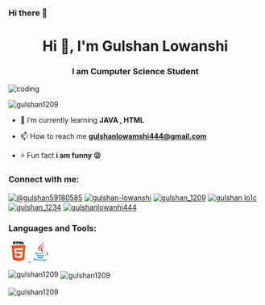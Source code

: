 ### Hi there 👋

<!--
**gulshan1209/gulshan1209** is a ✨ _special_ ✨ repository because its `README.md` (this file) appears on your GitHub profile.

Here are some ideas to get you started:

- 🔭 I’m currently working on ...
- 🌱 I’m currently learning ...
- 👯 I’m looking to collaborate on ...
- 🤔 I’m looking for help with ...
- 💬 Ask me about ...
- 📫 How to reach me: ...
- 😄 Pronouns: ...
- ⚡ Fun fact: ...
-->
<h1 align="center">Hi 👋, I'm Gulshan Lowanshi</h1>
<h3 align="center">I am Cumputer Science Student</h3>
<img align="rigth"  alt="coding" width="400" src="img/image.png">
<p align="left"> <img src="https://komarev.com/ghpvc/?username=gulshan1209&label=Profile%20views&color=0e75b6&style=flat" alt="gulshan1209" /> </p>

- 🌱 I’m currently learning **JAVA , HTML**

- 📫 How to reach me **gulshanlowamshi444@gmail.com**

- ⚡ Fun fact **i am funny 😜**

<h3 align="left">Connect with me:</h3>
<p align="left">
<a href="https://twitter.com/@gulshan59180585" target="blank"><img align="center" src="https://raw.githubusercontent.com/rahuldkjain/github-profile-readme-generator/master/src/images/icons/Social/twitter.svg" alt="@gulshan59180585" height="30" width="40" /></a>
<a href="https://linkedin.com/in/gulshan-lowanshi" target="blank"><img align="center" src="https://raw.githubusercontent.com/rahuldkjain/github-profile-readme-generator/master/src/images/icons/Social/linked-in-alt.svg" alt="gulshan-lowanshi" height="30" width="40" /></a>
<a href="https://instagram.com/gulshan_1209" target="blank"><img align="center" src="https://raw.githubusercontent.com/rahuldkjain/github-profile-readme-generator/master/src/images/icons/Social/instagram.svg" alt="gulshan_1209" height="30" width="40" /></a>
<a href="https://www.youtube.com/c/gulshan lo1c" target="blank"><img align="center" src="https://raw.githubusercontent.com/rahuldkjain/github-profile-readme-generator/master/src/images/icons/Social/youtube.svg" alt="gulshan lo1c" height="30" width="40" /></a>
<a href="https://www.codechef.com/users/gulshan_1234" target="blank"><img align="center" src="https://cdn.jsdelivr.net/npm/simple-icons@3.1.0/icons/codechef.svg" alt="gulshan_1234" height="30" width="40" /></a>
<a href="https://www.leetcode.com/gulshanlowanhi444" target="blank"><img align="center" src="https://raw.githubusercontent.com/rahuldkjain/github-profile-readme-generator/master/src/images/icons/Social/leet-code.svg" alt="gulshanlowanhi444" height="30" width="40" /></a>
</p>

<h3 align="left">Languages and Tools:</h3>
<p align="left"> <a href="https://www.w3.org/html/" target="_blank" rel="noreferrer"> <img src="https://raw.githubusercontent.com/devicons/devicon/master/icons/html5/html5-original-wordmark.svg" alt="html5" width="40" height="40"/> </a> <a href="https://www.java.com" target="_blank" rel="noreferrer"> <img src="https://raw.githubusercontent.com/devicons/devicon/master/icons/java/java-original.svg" alt="java" width="40" height="40"/> </a> </p>

<p><img align="left" src="https://github-readme-stats.vercel.app/api/top-langs?username=gulshan1209&show_icons=true&locale=en&layout=compact" alt="gulshan1209" /></p>

<p>&nbsp;<img align="center" src="https://github-readme-stats.vercel.app/api?username=gulshan1209&show_icons=true&locale=en" alt="gulshan1209" /></p>

<p><img align="center" src="https://github-readme-streak-stats.herokuapp.com/?user=gulshan1209&" alt="gulshan1209" /></p>
